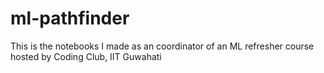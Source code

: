 # ml-pathfinder
This is the notebooks I made as an coordinator of an ML refresher course hosted by Coding Club, IIT Guwahati
